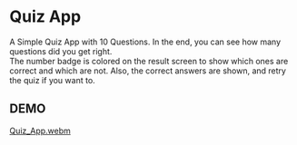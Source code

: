 # Quiz App

A Simple Quiz App with 10 Questions. In the end, you can see how many questions did you get right.  
The number badge is colored on the result screen to show which ones are correct and which are not. Also, the correct answers are shown, and retry the quiz if you want to.

## DEMO

[Quiz_App.webm](https://github.com/p-atharva/Flutter-Projects/assets/109044077/c8f2766d-11eb-497a-8f1d-cd08fdb3ba85)




